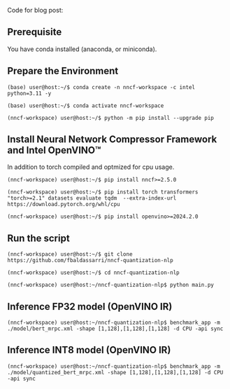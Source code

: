Code for blog post:



## Prerequisite

You have conda installed (anaconda, or miniconda).

## Prepare the Environment 

```
(base) user@host:~/$ conda create -n nncf-workspace -c intel python=3.11 -y

(base) user@host:~/$ conda activate nncf-workspace

(nncf-workspace) user@host:~/$ python -m pip install --upgrade pip

```

## Install Neural Network Compressor Framework and Intel OpenVINO™

In addition to torch compiled and optmized for cpu usage.

```
(nncf-workspace) user@host:~/$ pip install nncf>=2.5.0

(nncf-workspace) user@host:~/$ pip install torch transformers "torch>=2.1" datasets evaluate tqdm  --extra-index-url https://download.pytorch.org/whl/cpu

(nncf-workspace) user@host:~/$ pip install openvino>=2024.2.0

```
## Run the script

```
(nncf-workspace) user@host:~/$ git clone https://github.com/fbaldassarri/nncf-quantization-nlp

(nncf-workspace) user@host:~/$ cd nncf-quantization-nlp

(nncf-workspace) user@host:~/nncf-quantization-nlp$ python main.py

```

## Inference FP32 model (OpenVINO IR)
```
(nncf-workspace) user@host:~/nncf-quantization-nlp$ benchmark_app -m ./model/bert_mrpc.xml -shape [1,128],[1,128],[1,128] -d CPU -api sync
```

## Inference INT8 model (OpenVINO IR)
```
(nncf-workspace) user@host:~/nncf-quantization-nlp$ benchmark_app -m ./model/quantized_bert_mrpc.xml -shape [1,128],[1,128],[1,128] -d CPU -api sync
```
